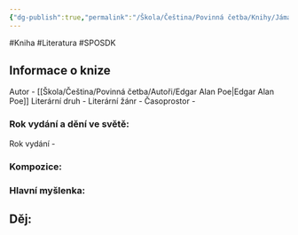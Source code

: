 ```yaml
---
{"dg-publish":true,"permalink":"/Škola/Čeština/Povinná četba/Knihy/Jáma a Kyvadlo/","created":"2024-03-18T20:55:36.987+01:00","updated":"2024-03-13T18:27:25.761+01:00"}
---
```


#Kniha #Literatura #SPOSDK
## Informace o knize
Autor - [[Škola/Čeština/Povinná četba/Autoři/Edgar Alan Poe\|Edgar Alan Poe]]
Literární druh - 
Literární žánr - 
Časoprostor -
### Rok vydání a dění ve světě:
Rok vydání -
### Kompozice: 

### Hlavní myšlenka:

## Děj:
